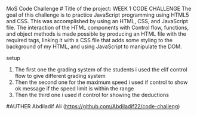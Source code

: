 MoS Code Challenge #
Title of the project: WEEK 1 CODE CHALLENGE
The goal of this challenge is to practice JavaScript programming using HTML5 and CSS.
This was accomplished by using an HTML, CSS, and JavaScript file.
The interaction of the HTML components with Control flow, functions, and object methods is made possible by producing an HTML file with the required tags, linking it with a CSS file that adds some styling to the background of my HTML, and using JavaScript to manipulate the DOM.

setup
1. The first one the grading system of the students i used the elif control flow to give different grading system
2. Then the second one for the maximum speed i used if control to show ok message if the speed limit is within the range
3. Then the third one i used if control for showing the deductions

#AUTHER
Abdiladif Ali  (https://github.com/Abdiladif22/code-challeng)